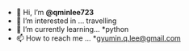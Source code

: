 - 👋 Hi, I’m **@qminlee723**
- 👀 I’m interested in ... travelling
- 🌱 I’m currently learning... *python 
- 📫 How to reach me ... *gyumin.q.lee@gmail.com

<!---
qminlee723/qminlee723 is a ✨ special ✨ repository because its `README.md` (this file) appears on your GitHub profile.
You can click the Preview link to take a look at your changes.
--->
